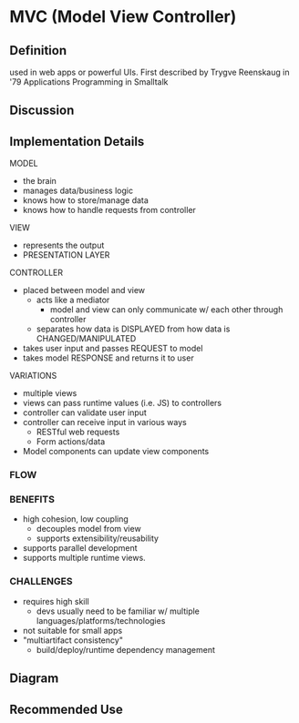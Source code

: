 # MVC (Model View Controller) 

## Definition
used in web apps or powerful UIs. 
First described by Trygve Reenskaug in '79
Applications Programming in Smalltalk

## Discussion

## Implementation Details

MODEL
- the brain 
- manages data/business logic
- knows how to store/manage data
- knows how to handle requests from controller

VIEW
- represents the output
- PRESENTATION LAYER

CONTROLLER
- placed between model and view
    - acts like a mediator 
        - model and view can only communicate w/ each other through
        controller
   - separates how data is DISPLAYED from how data is CHANGED/MANIPULATED
- takes user input and passes REQUEST to model
- takes model RESPONSE and returns it to user 


VARIATIONS
- multiple views
- views can pass runtime values (i.e. JS) to controllers
- controller can validate user input
- controller can receive input in various ways
    - RESTful web requests
    - Form actions/data
- Model components can update view components

### FLOW
    
### BENEFITS
- high cohesion, low coupling
    - decouples model from view
    - supports extensibility/reusability 
- supports parallel development
- supports multiple runtime views.

### CHALLENGES
- requires high skill
    - devs usually need to be familiar w/ multiple languages/platforms/technologies
- not suitable for small apps
- "multiartifact consistency"
    - build/deploy/runtime dependency management

## Diagram

## Recommended Use



